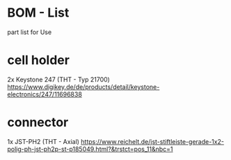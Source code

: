 # BOM - List

part list for Use

# cell holder
2x Keystone 247 (THT - Typ 21700) https://www.digikey.de/de/products/detail/keystone-electronics/247/11696838
 
# connector
1x JST-PH2 (THT - Axial) https://www.reichelt.de/jst-stiftleiste-gerade-1x2-polig-ph-jst-ph2p-st-p185049.html?&trstct=pos_11&nbc=1
